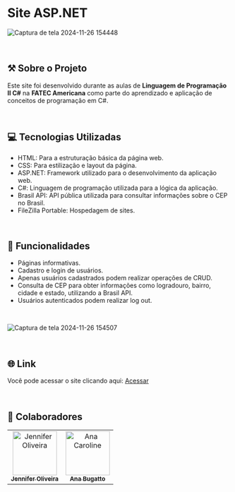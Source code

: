 # Site ASP.NET


![Captura de tela 2024-11-26 154448](https://github.com/user-attachments/assets/7b92e82c-36d8-468a-acc0-4d3cef3c1f1c)<br>

<br>

## ⚒️ Sobre o Projeto

Este site foi desenvolvido durante as aulas de **Linguagem de Programação II C#** na **FATEC Americana** como parte do aprendizado e aplicação de conceitos de programação em C#.

<br>

## 💻 Tecnologias Utilizadas

- HTML: Para a estruturação básica da página web.
- CSS: Para estilização e layout da página.
- ASP.NET: Framework utilizado para o desenvolvimento da aplicação web.
- C#: Linguagem de programação utilizada para a lógica da aplicação.
- Brasil API: API pública utilizada para consultar informações sobre o CEP no Brasil.
- FileZilla Portable: Hospedagem de sites.

<br>

## 🔧 Funcionalidades

- Páginas informativas.
- Cadastro e login de usuários.
- Apenas usuários cadastrados podem realizar operações de CRUD.
- Consulta de CEP para obter informações como logradouro, bairro, cidade e estado, utilizando a Brasil API.
- Usuários autenticados podem realizar log out.

<br>

![Captura de tela 2024-11-26 154507](https://github.com/user-attachments/assets/f99a313a-fe0e-4b9b-9d1e-ef3a335dbbea)

<br>

## 🌐 Link

Você pode acessar o site clicando aqui: [Acessar](http://anacarolinee.somee.com/ADS.aspx)

<br>

## 🎲 Colaboradores

<table>
  <tr>
    <td align="center">
      <a href="https://github.com/sunwist" title="defina o título do link">
        <img src="https://avatars.githubusercontent.com/u/104114717?v=4" width="100px;" alt="Jennifer Oliveira"/><br>
        <sub>
          <b>Jennifer Oliveira</b>
        </sub>
      </a>
    </td>
    <td align="center">
      <a href="https://github.com/annakkarolyne" title="defina o título do link">
        <img src="https://avatars.githubusercontent.com/u/159071304?v=4" width="100px;" alt="Ana Caroline"/><br>
        <sub>
          <b>Ana Bugatto</b>
        </sub>
      </a>
    </td>
  </tr>
</table>
